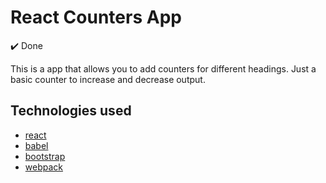 # React Counters App

:heavy_check_mark: Done

This is a app that allows you to add counters for different headings. Just a basic counter to increase and decrease output.

## Technologies used

* [react](https://reactjs.org/)
* [babel](https://babeljs.io/)
* [bootstrap](https://getbootstrap.com/)
* [webpack](https://webpack.js.org/)
